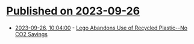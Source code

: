 # [Published on 2023-09-26](index.md)

* [2023-09-26, 10:04:00](https://soylentnews.org/article.pl?sid=23/09/26/0521217&from=rss) - [Lego Abandons Use of Recycled Plastic--No CO2 Savings](https://soylentnews.org/article.pl?sid=23/09/26/0521217&from=rss)
